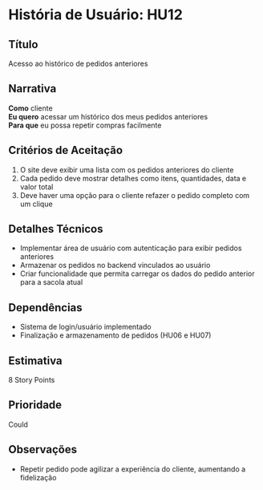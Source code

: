 # História de Usuário: HU12

## Título

Acesso ao histórico de pedidos anteriores

## Narrativa

**Como** cliente  
**Eu quero** acessar um histórico dos meus pedidos anteriores  
**Para que** eu possa repetir compras facilmente

## Critérios de Aceitação

1. O site deve exibir uma lista com os pedidos anteriores do cliente  
2. Cada pedido deve mostrar detalhes como itens, quantidades, data e valor total  
3. Deve haver uma opção para o cliente refazer o pedido completo com um clique

## Detalhes Técnicos

- Implementar área de usuário com autenticação para exibir pedidos anteriores  
- Armazenar os pedidos no backend vinculados ao usuário  
- Criar funcionalidade que permita carregar os dados do pedido anterior para a sacola atual

## Dependências

- Sistema de login/usuário implementado  
- Finalização e armazenamento de pedidos (HU06 e HU07)

## Estimativa

8 Story Points

## Prioridade

Could

## Observações

- Repetir pedido pode agilizar a experiência do cliente, aumentando a fidelização
